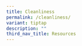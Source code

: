 ```yaml
---
title: Cleanliness
permalink: /cleanliness/
variant: tiptap
description: ""
third_nav_title: Resources
---
```

